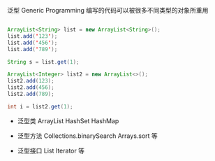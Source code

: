 泛型 Generic Programming
编写的代码可以被很多不同类型的对象所重用

```java

ArrayList<String> list = new ArrayList<String>();
list.add('123');
list.add('456');
list.add('789');

String s = list.get(1);

ArrayList<Integer> list2 = new ArrayList<>();
list2.add(123);
list2.add(456);
list2.add(789);

int i = list2.get(1);

```

- 泛型类
  ArrayList HashSet HashMap

- 泛型方法
  Collections.binarySearch Arrays.sort 等

- 泛型接口
  List Iterator 等
